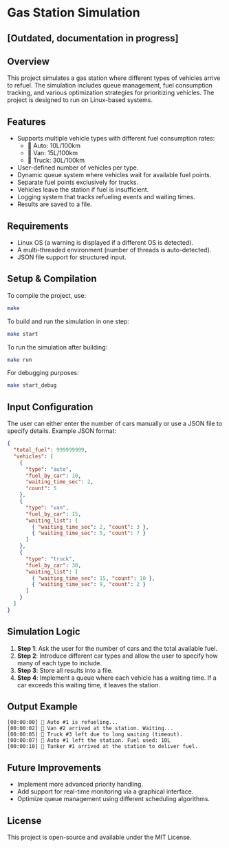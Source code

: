 # Gas Station Simulation
## [Outdated, documentation in progress]

## Overview
This project simulates a gas station where different types of vehicles arrive to refuel. The simulation includes queue management, fuel consumption tracking, and various optimization strategies for prioritizing vehicles. The project is designed to run on Linux-based systems.

## Features
- Supports multiple vehicle types with different fuel consumption rates:
  - 🚗 Auto: 10L/100km
  - 🚙 Van: 15L/100km
  - 🚛 Truck: 30L/100km
- User-defined number of vehicles per type.
- Dynamic queue system where vehicles wait for available fuel points.
- Separate fuel points exclusively for trucks.
- Vehicles leave the station if fuel is insufficient.
- Logging system that tracks refueling events and waiting times.
- Results are saved to a file.

## Requirements
- Linux OS (a warning is displayed if a different OS is detected).
- A multi-threaded environment (number of threads is auto-detected).
- JSON file support for structured input.

## Setup & Compilation
To compile the project, use:
```sh
make
```

To build and run the simulation in one step:
```sh
make start
```

To run the simulation after building:
```sh
make run
```

For debugging purposes:
```sh
make start_debug
```

## Input Configuration
The user can either enter the number of cars manually or use a JSON file to specify details. Example JSON format:
```json
{
  "total_fuel": 999999999,
  "vehicles": [
    {
      "type": "auto",
      "fuel_by_car": 10,
      "waiting_time_sec": 2,
      "count": 5
    },
    {
      "type": "van",
      "fuel_by_car": 15,
      "waiting_list": [
        { "waiting_time_sec": 2, "count": 3 },
        { "waiting_time_sec": 5, "count": 7 }
      ]
    },
    {
      "type": "truck",
      "fuel_by_car": 30,
      "waiting_list": [
        { "waiting_time_sec": 15, "count": 10 },
        { "waiting_time_sec": 9, "count": 2 }
      ]
    }
  ]
}
```

## Simulation Logic
1. **Step 1**: Ask the user for the number of cars and the total available fuel.
2. **Step 2**: Introduce different car types and allow the user to specify how many of each type to include.
3. **Step 3**: Store all results into a file.
4. **Step 4**: Implement a queue where each vehicle has a waiting time. If a car exceeds this waiting time, it leaves the station.

## Output Example
```plaintext
[00:00:00] 🚗 Auto #1 is refueling...
[00:00:02] 🚙 Van #2 arrived at the station. Waiting...
[00:00:05] 🚛 Truck #3 left due to long waiting (timeout).
[00:00:07] 🚗 Auto #1 left the station. Fuel used: 10L
[00:00:10] 🚚 Tanker #1 arrived at the station to deliver fuel.
```

## Future Improvements
- Implement more advanced priority handling.
- Add support for real-time monitoring via a graphical interface.
- Optimize queue management using different scheduling algorithms.

## License
This project is open-source and available under the MIT License.

